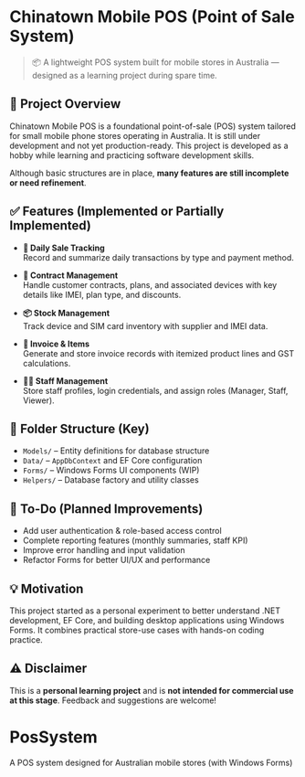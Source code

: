 # Chinatown Mobile POS (Point of Sale System)

> 📦 A lightweight POS system built for mobile stores in Australia — designed as a learning project during spare time.

## 📌 Project Overview

Chinatown Mobile POS is a foundational point-of-sale (POS) system tailored for small mobile phone stores operating in Australia. It is still under development and not yet production-ready. This project is developed as a hobby while learning and practicing software development skills.

Although basic structures are in place, **many features are still incomplete or need refinement**.

## ✅ Features (Implemented or Partially Implemented)

- **🧾 Daily Sale Tracking**  
  Record and summarize daily transactions by type and payment method.

- **📄 Contract Management**  
  Handle customer contracts, plans, and associated devices with key details like IMEI, plan type, and discounts.

- **📦 Stock Management**  
  Track device and SIM card inventory with supplier and IMEI data.

- **🧮 Invoice & Items**  
  Generate and store invoice records with itemized product lines and GST calculations.

- **👨‍💼 Staff Management**  
  Store staff profiles, login credentials, and assign roles (Manager, Staff, Viewer).

## 📁 Folder Structure (Key)

- `Models/` – Entity definitions for database structure
- `Data/` – `AppDbContext` and EF Core configuration
- `Forms/` – Windows Forms UI components (WIP)
- `Helpers/` – Database factory and utility classes

## 🚧 To-Do (Planned Improvements)

- Add user authentication & role-based access control
- Complete reporting features (monthly summaries, staff KPI)
- Improve error handling and input validation
- Refactor Forms for better UI/UX and performance

## 💡 Motivation

This project started as a personal experiment to better understand .NET development, EF Core, and building desktop applications using Windows Forms. It combines practical store-use cases with hands-on coding practice.

## ⚠️ Disclaimer

This is a **personal learning project** and is **not intended for commercial use at this stage**. Feedback and suggestions are welcome!

# PosSystem
A POS system designed for Australian mobile stores (with Windows Forms)
